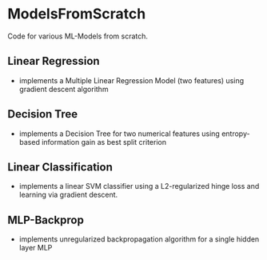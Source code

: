 # ModelsFromScratch
Code for various ML-Models from scratch.

## Linear Regression
- implements a Multiple Linear Regression Model (two features) using gradient descent algorithm

## Decision Tree
- implements a Decision Tree for two numerical features using entropy-based information gain as best split criterion

## Linear Classification
- implements a linear SVM classifier using a L2-regularized hinge loss and learning via gradient descent.

## MLP-Backprop
- implements unregularized backpropagation algorithm for a single hidden layer MLP